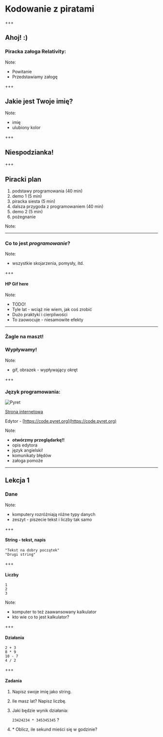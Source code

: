 # Kodowanie z piratami

+++

## Ahoj! :)

### Piracka załoga Relativity:

Note:
- Powitanie
- Przedstawiamy załogę

+++

## Jakie jest Twoje imię?

Note:
- imię
- ulubiony kolor

+++

## Niespodzianka!

+++

## Piracki plan

1. podstawy programowania (40 min)
1. demo 1 (5 min)
1. piracka siesta (5 min)
1. dalsza przygoda z programowaniem (40 min)
1. demo 2 (5 min)
1. pożegnanie

Note:

---

### Co to jest *programowanie*?

Note:
- wszystkie skojarzenia, pomysły, itd.

+++

#### HP Gif here

Note:
- TODO!
- Tyle lat - wciąż nie wiem, jak coś zrobić
- Dużo praktyki i cierpliwości
- To zaowocuje - niesamowite efekty

---

### Żagle na maszt!

### Wypływamy!

Note:
- gif, obrazek - wypływający okręt

+++

### Język programowania: 

![Pyret](https://www.pyret.org/img/pyret-banner.png)

[Strona internetowa](https://www.pyret.org/)

Edytor - [https://code.pyret.org](https://code.pyret.org)

Note:
- **otwórzmy przeglądarkę!!**
- opis edytora
- język angielski!
- komunikaty błędów
- załoga pomoże

---

## Lekcja 1

### Dane

Note:
- komputery rozróżniają różne typy danych
- zeszyt - piszecie tekst i liczby tak samo

+++

#### String - tekst, napis

```
"Tekst na dobry początek"
"Drugi string"
```

+++

#### Liczby

```
1
2
3
```

Note:
- komputer to też zaawansowany kalkulator
- kto wie co to jest kalkulator?

+++

#### Działania

```
2 + 3
8 * 9
10 - 7
4 / 2
```

+++ 

#### Zadania

1. Napisz swoje imię jako string.
1. Ile masz lat? Napisz liczbę.
1. Jaki będzie wynik działania:

   `23424234 * 345345345` ?
1. &#42; Oblicz, ile sekund mieści się w godzinie?

